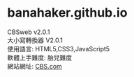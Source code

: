 # banahaker.github.io
CBSweb v2.0.1<br/>
大小寫轉換器 V2.0.1<br/>
使用語言:
HTML5,CSS3,JavaScript5<br/>
軟體上手難度: 胎兒難度<br/>
網站網址:
<a href = https://banahaker.github.io/index.html>CBS.com</a>


